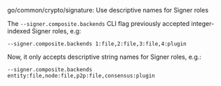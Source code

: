go/common/crypto/signature: Use descriptive names for Signer roles

The `--signer.composite.backends` CLI flag previously accepted integer-indexed
Signer roles, e.g:

```
--signer.composite.backends 1:file,2:file,3:file,4:plugin
```

Now, it only accepts descriptive string names for Signer roles, e.g.:

```
--signer.composite.backends entity:file,node:file,p2p:file,consensus:plugin
```
